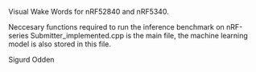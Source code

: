 Visual Wake Words for nRF52840 and nRF5340. 

Neccesary functions required to run the inference benchmark on nRF-series
Submitter_implemented.cpp is the main file, the machine learning model is also stored in this file.

Sigurd Odden
